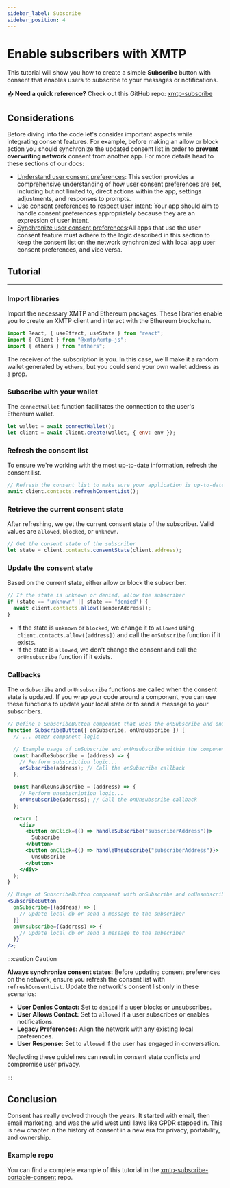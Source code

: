 ```yaml
---
sidebar_label: Subscribe
sidebar_position: 4
---
```


# Enable subscribers with XMTP

This tutorial will show you how to create a simple **Subscribe** button with consent that enables users to subscribe to your messages or notifications.

<div class=" rabbit  p-5 ">

📥 <b>Need a quick reference?</b> Check out this GitHub repo: <a href="https://github.com/fabriguespe/xmtp-subscribe-portable-consent">xmtp-subscribe</a>

</div>

## Considerations

Before diving into the code let's consider important aspects while integrating consent features. For example, before making an allow or block action you should synchronize the updated consent list in order to **prevent overwriting network** consent from another app. For more details head to these sections of our docs:

- [Understand user consent preferences](https://xmtp.org/docs/build/user-consent#understand-user-consent-preferences): This section provides a comprehensive understanding of how user consent preferences are set, including but not limited to, direct actions within the app, settings adjustments, and responses to prompts.
- [Use consent preferences to respect user intent](https://xmtp.org/docs/build/user-consent#use-consent-preferences-to-respect-user-intent): Your app should aim to handle consent preferences appropriately because they are an expression of user intent.
- [Synchronize user consent preferences](https://xmtp.org/docs/build/user-consent#synchronize-user-consent-preferences):All apps that use the user consent feature must adhere to the logic described in this section to keep the consent list on the network synchronized with local app user consent preferences, and vice versa.

## Tutorial

---

### Import libraries

Import the necessary XMTP and Ethereum packages. These libraries enable you to create an XMTP client and interact with the Ethereum blockchain.

```jsx
import React, { useEffect, useState } from "react";
import { Client } from "@xmtp/xmtp-js";
import { ethers } from "ethers";
```

The receiver of the subscription is you. In this case, we'll make it a random wallet generated by `ethers`, but you could send your own wallet address as a prop.

### Subscribe with your wallet

The `connectWallet` function facilitates the connection to the user's Ethereum wallet.

```jsx
let wallet = await connectWallet();
let client = await Client.create(wallet, { env: env });
```

### Refresh the consent list

To ensure we're working with the most up-to-date information, refresh the consent list.

```jsx
// Refresh the consent list to make sure your application is up-to-date with the
await client.contacts.refreshConsentList();
```

### Retrieve the current consent state

After refreshing, we get the current consent state of the subscriber. Valid values are `allowed`, `blocked`, or `unknown`.

```jsx
// Get the consent state of the subscriber
let state = client.contacts.consentState(client.address);
```

### Update the consent state

Based on the current state, either allow or block the subscriber.

```jsx
// If the state is unknown or denied, allow the subscriber
if (state == "unknown" || state == "denied") {
  await client.contacts.allow([senderAddress]);
}
```

- If the state is `unknown` or `blocked`, we change it to `allowed` using `client.contacts.allow([address])` and call the `onSubscribe` function if it exists.
- If the state is `allowed`, we don't change the consent and call the `onUnsubscribe` function if it exists.

### Callbacks

The `onSubscribe` and `onUnsubscribe` functions are called when the consent state is updated. If you wrap your code around a component, you can use these functions to update your local state or to send a message to your subscribers.

```jsx
// Define a SubscribeButton component that uses the onSubscribe and onUnsubscribe callbacks
function SubscribeButton({ onSubscribe, onUnsubscribe }) {
  // ... other component logic

  // Example usage of onSubscribe and onUnsubscribe within the component
  const handleSubscribe = (address) => {
    // Perform subscription logic...
    onSubscribe(address); // Call the onSubscribe callback
  };

  const handleUnsubscribe = (address) => {
    // Perform unsubscription logic...
    onUnsubscribe(address); // Call the onUnsubscribe callback
  };

  return (
    <div>
      <button onClick={() => handleSubscribe("subscriberAddress")}>
        Subscribe
      </button>
      <button onClick={() => handleUnsubscribe("subscriberAddress")}>
        Unsubscribe
      </button>
    </div>
  );
}

// Usage of SubscribeButton component with onSubscribe and onUnsubscribe callbacks
<SubscribeButton
  onSubscribe={(address) => {
    // Update local db or send a message to the subscriber
  }}
  onUnsubscribe={(address) => {
    // Update local db or send a message to the subscriber
  }}
/>;
```

:::caution Caution

**Always synchronize consent states:** Before updating consent preferences on the network, ensure you refresh the consent list with `refreshConsentList`. Update the network's consent list only in these scenarios:

- **User Denies Contact:** Set to `denied` if a user blocks or unsubscribes.
- **User Allows Contact:** Set to `allowed` if a user subscribes or enables notifications.
- **Legacy Preferences:** Align the network with any existing local preferences.
- **User Response:** Set to `allowed` if the user has engaged in conversation.

Neglecting these guidelines can result in consent state conflicts and compromise user privacy.

:::

## Conclusion

Consent has really evolved through the years. It started with email, then email marketing, and was the wild west until laws like GPDR stepped in. This is new chapter in the history of consent in a new era for privacy, portability, and ownership.

### Example repo

You can find a complete example of this tutorial in the [xmtp-subscribe-portable-consent](https://github.com/fabriguespe/xmtp-subscribe-portable-consent) repo.
